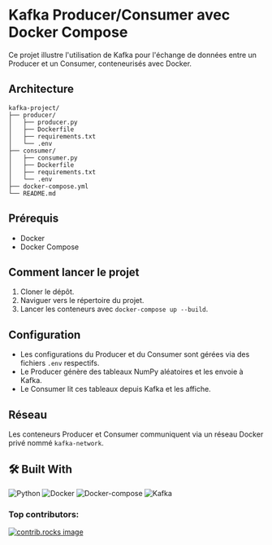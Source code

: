 # Kafka Producer/Consumer avec Docker Compose

Ce projet illustre l'utilisation de Kafka pour l'échange de données entre un Producer et un Consumer, conteneurisés avec Docker.

## Architecture
```
kafka-project/
├── producer/
│   ├── producer.py
│   ├── Dockerfile
│   ├── requirements.txt
│   └── .env
├── consumer/
│   ├── consumer.py
│   ├── Dockerfile
│   ├── requirements.txt
│   └── .env
├── docker-compose.yml
└── README.md
```

## Prérequis

* Docker
* Docker Compose

## Comment lancer le projet

1. Cloner le dépôt.
2. Naviguer vers le répertoire du projet.
3. Lancer les conteneurs avec `docker-compose up --build`.

## Configuration

* Les configurations du Producer et du Consumer sont gérées via des fichiers `.env` respectifs.
* Le Producer génère des tableaux NumPy aléatoires et les envoie à Kafka.
* Le Consumer lit ces tableaux depuis Kafka et les affiche.

## Réseau

Les conteneurs Producer et Consumer communiquent via un réseau Docker privé nommé `kafka-network`.

## 🛠️ Built With

<p align="left">
  <a href="https://www.python.org/" style="text-decoration: none;">
    <img src="https://img.shields.io/badge/Python-3776AB?style=for-the-badge&logo=python&logoColor=white" alt="Python">
  </a>
  <a href="https://www.python.org/" style="text-decoration: none;">
    <img src="https://img.shields.io/badge/docker-257bd6?style=for-the-badge&logo=docker&logoColor=white" alt="Docker">
  </a>
  <a href="https://www.python.org/" style="text-decoration: none;">
    <img src="https://img.shields.io/badge/Docker%20Compose-2496ED?style=for-the-badge&logo=docker&logoColor=white" alt="Docker-compose">
  </a>  
  <a href="https://www.python.org/" style="text-decoration: none;">
    <img src="https://img.shields.io/badge/Apache_Kafka-231F20?style=for-the-badge&logo=apache-kafka&logoColor=white&logoColor=white" alt="Kafka">
  </a>   
</p>

### Top contributors:

<a href="https://github.com/DeVerMyst/docker-compose-kafka/graphs/contributors">
  <img src="https://contrib.rocks/image?repo=DeVerMyst/docker-compose-kafka" alt="contrib.rocks image" />
</a>
